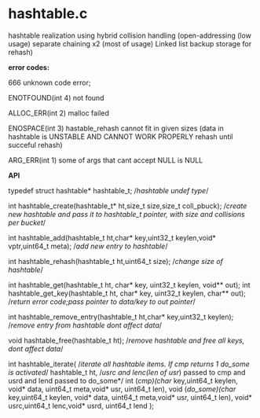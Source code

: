 # hashtable.c
hashtable realization using hybrid collision handling (open-addressing (low usage) separate chaining x2 (most of usage) Linked list backup storage for rehash)

**error codes:**

   666 unknown code error;
   
   ENOTFOUND(int 4) not found

   ALLOC_ERR(int 2) malloc failed

   ENOSPACE(int 3) hastable_rehash cannot fit in given sizes (data in hashtable is UNSTABLE AND CANNOT WORK PROPERLY rehash until succeful rehash)

   ARG_ERR(int 1)  some of args that cant accept NULL is NULL
 
**API**

typedef struct hashtable* hashtable_t;                                                           /*hashtable undef type*/
 

int hashtable_create(hashtable_t* ht,size_t size,size_t coll_pbuck);                             /*create new hashtable and pass it to hashtable_t pointer, with size and collisions per bucket*/        


int hashtable_add(hashtable_t ht,char* key,uint32_t keylen,void* vptr,uint64_t meta);            /*add new entry to hashtable*/


int hashtable_rehash(hashtable_t ht,uint64_t size);                                              /*change size of hashtable*/


int hashtable_get(hashtable_t ht, char* key, uint32_t keylen, void** out); int hashtable_get_key(hashtable_t ht, char* key, uint32_t keylen, char** out);  /*return error code;pass pointer to data/key to out pointer*/


int hashtable_remove_entry(hashtable_t ht,char* key,uint32_t keylen);                                                       /*remove entry from hashtable dont affect data*/

void hashtable_free(hashtable_t ht);                                                                                        /*remove hashtable and free all keys, dont affect data*/

int hashtable_iterate(                                                                                                      /*iterate all hashtable items. If cmp returns 1 do_some is activated*/
                      hashtable_t ht,                                                                                       /*usrc and lenc(len of usr*) passed to cmp and usrd and lend passed to do_some*/
                      int (*cmp)(char* key,uint64_t keylen, void* data, uint64_t meta,void* usr, uint64_t len),
                      void (*do_some)(char* key,uint64_t keylen, void* data, uint64_t meta,void* usr, uint64_t len),
                      void* usrc,uint64_t lenc,void* usrd, uint64_t lend
                     );
